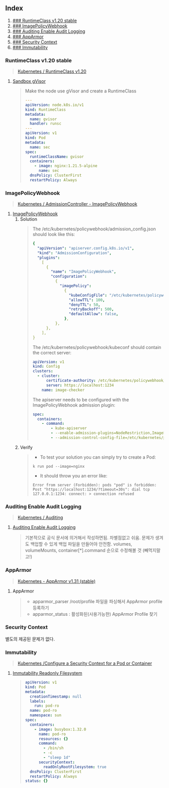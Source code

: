 ## Index

1. [### RuntimeClass v1.20 stable](#runtimeclass-v120-stable)
2. [### ImagePolicyWebhook](#imagepolicywebhook)
3. [### Auditing Enable Audit Logging](#auditing-enable-audit-logging)
4. [### AppArmor](#apparmor)
5. [### Security Context](#security-context)
6. [### Immutability](#immutability)

### RuntimeClass v1.20 stable

> [Kubernetes / RuntimeClass v1.20](https://kubernetes.io/docs/concepts/containers/runtime-class/)

1. [Sandbox gVisor](https://killercoda.com/killer-shell-cks/scenario/sandbox-gvisor)
   > Make the node use gVisor and create a RuntimeClass <br>
   >
   > ```yaml
   > ---
   > apiVersion: node.k8s.io/v1
   > kind: RuntimeClass
   > metadata:
   >   name: gvisor
   >   handler: runsc
   > ---
   > apiVersion: v1
   > kind: Pod
   > metadata:
   >   name: sec
   > spec:
   >   runtimeClassName: gvisor
   >   containers:
   >     - image: nginx:1.21.5-alpine
   >       name: sec
   >   dnsPolicy: ClusterFirst
   >   restartPolicy: Always
   > ```

### ImagePolicyWebhook

> [Kubernetes / AdmissionController - ImagePolicyWebhook](https://kubernetes.io/docs/reference/access-authn-authz/admission-controllers/#imagepolicywebhook)

1. [ImagePolicyWebhook](https://killercoda.com/killer-shell-cks/scenario/image-policy-webhook-setup)
   1. Solution
      > The /etc/kubernetes/policywebhook/admission_config.json should look like this:
      >
      > ```yaml
      > {
      >   "apiVersion": "apiserver.config.k8s.io/v1",
      >   "kind": "AdmissionConfiguration",
      >   "plugins":
      >     [
      >       {
      >         "name": "ImagePolicyWebhook",
      >         "configuration":
      >           {
      >             "imagePolicy":
      >               {
      >                 "kubeConfigFile": "/etc/kubernetes/policywebhook/kubeconf",
      >                 "allowTTL": 100,
      >                 "denyTTL": 50,
      >                 "retryBackoff": 500,
      >                 "defaultAllow": false,
      >               },
      >           },
      >       },
      >     ],
      > }
      > ```
      >
      > The /etc/kubernetes/policywebhook/kubeconf should contain the correct server:
      >
      > ```yaml
      > apiVersion: v1
      > kind: Config
      > clusters:
      >   - cluster:
      >       certificate-authority: /etc/kubernetes/policywebhook/external-cert.pem
      >       server: https://localhost:1234
      >     name: image-checker
      > ```
      >
      > The apiserver needs to be configured with the ImagePolicyWebhook admission plugin:
      >
      > ```yaml
      > spec:
      >   containers:
      >     - command:
      >         - kube-apiserver
      >         - --enable-admission-plugins=NodeRestriction,ImagePolicyWebhook
      >         - --admission-control-config-file=/etc/kubernetes/policywebhook/admission_config.json>
      > ```
   2. Verify
      > - To test your solution you can simply try to create a Pod:
      >
      > ```shell
      > k run pod --image=nginx
      > ```
      >
      > - It should throw you an error like:
      >
      > ```shell
      > Error from server (Forbidden): pods "pod" is forbidden: Post "https://localhost:1234/?timeout=30s": dial tcp 127.0.0.1:1234: connect: > connection refused
      > ```

### Auditing Enable Audit Logging

> [Kubernetes / Auditing](https://kubernetes.io/docs/tasks/debug/debug-cluster/audit/)

1. [Auditing Enable Audit Logging](https://killercoda.com/killer-shell-cks/scenario/auditing-enable-audit-logs)
   > 기본적으로 공식 문서에 의거해서 작성하면됨. 차별점없고 쉬움.
   > 문제가 생겨도 백업할 수 있게 백업 파일을 만들어야 안전함.
   > volumes, volumeMounts, container[*].command 순으로 수정해볼 것 (빼먹지말고!)

### AppArmor

> [Kubernetes - AppArmor v1.31 (stable)](https://kubernetes.io/docs/tutorials/security/apparmor/)

1. AppArmor
   > - apparmor_parser /root/profile 파일을 파싱해서 AppArmor profile 등록하기
   > - apparmor_status : 활성화된(사용가능한) AppArmor Profile 찾기

### Security Context

별도의 제공된 문제가 없다.

### Immutability

> [Kubernetes /Configure a Security Context for a Pod or Container](https://kubernetes.io/docs/tasks/configure-pod-container/security-context/)

1. [Immutability Readonly Filesystem](https://killercoda.com/killer-shell-cks/scenario/immutability-readonly-fs)
   > ```yaml
   > apiVersion: v1
   > kind: Pod
   > metadata:
   >   creationTimestamp: null
   >   labels:
   >     run: pod-ro
   >   name: pod-ro
   >   namespace: sun
   > spec:
   >   containers:
   >     - image: busybox:1.32.0
   >       name: pod-ro
   >       resources: {}
   >       command:
   >         - /bin/sh
   >         - -c
   >         - "sleep 1d"
   >       securityContext:
   >         readOnlyRootFilesystem: true
   >   dnsPolicy: ClusterFirst
   >   restartPolicy: Always
   > status: {}
   > ```
